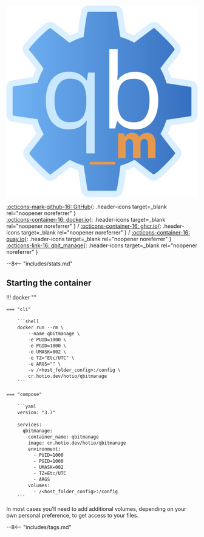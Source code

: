 <div class="image-logo"><img src="/img/image-logos/qbitmanage.png" alt="logo"></div>

[:octicons-mark-github-16: GitHub](https://github.com/hotio/qbitmanage){: .header-icons target=_blank rel="noopener noreferrer" }  
[:octicons-container-16: docker.io](https://hub.docker.com/r/hotio/qbitmanage){: .header-icons target=_blank rel="noopener noreferrer" }
 / [:octicons-container-16: ghcr.io](https://github.com/orgs/hotio/packages/container/package/qbitmanage){: .header-icons target=_blank rel="noopener noreferrer" }
 / [:octicons-container-16: quay.io](https://quay.io/repository/hotio/qbitmanage){: .header-icons target=_blank rel="noopener noreferrer" }  
[:octicons-link-16: qbit_manage](https://github.com/StuffAnThings/qbit_manage){: .header-icons target=_blank rel="noopener noreferrer" }  

--8<-- "includes/stats.md"

## Starting the container

!!! docker ""

    === "cli"

        ```shell
        docker run --rm \
            --name qbitmanage \
            -e PUID=1000 \
            -e PGID=1000 \
            -e UMASK=002 \
            -e TZ="Etc/UTC" \
            -e ARGS="" \
            -v /<host_folder_config>:/config \
            cr.hotio.dev/hotio/qbitmanage
        ```

    === "compose"

        ```yaml
        version: "3.7"

        services:
          qbitmanage:
            container_name: qbitmanage
            image: cr.hotio.dev/hotio/qbitmanage
            environment:
              - PUID=1000
              - PGID=1000
              - UMASK=002
              - TZ=Etc/UTC
              - ARGS
            volumes:
              - /<host_folder_config>:/config
        ```

In most cases you'll need to add additional volumes, depending on your own personal preference, to get access to your files.

--8<-- "includes/tags.md"
